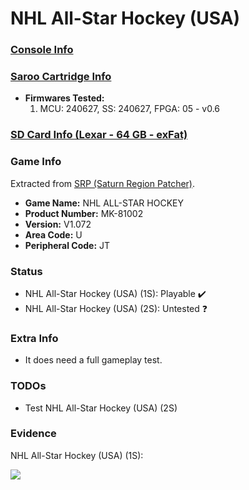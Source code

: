 # NHL All-Star Hockey (USA)

### [Console Info](../../../../Info/Consoles/VA13/README.md)

### [Saroo Cartridge Info](../../../../Info/Cartridges/RetroGameParadiseStore/1.32F/README.md)

- <b>Firmwares Tested:</b>
  1. MCU: 240627, SS: 240627, FPGA: 05 - v0.6

### [SD Card Info (Lexar - 64 GB - exFat)](../../../../Info/SdCards/Lexar/64GB/exfat/README.md)

### Game Info

Extracted from [SRP (Saturn Region Patcher)](https://segaxtreme.net/resources/saturn-region-patcher.81/download).

- <b>Game Name:</b> NHL ALL-STAR HOCKEY
- <b>Product Number:</b> MK-81002
- <b>Version:</b> V1.072
- <b>Area Code:</b> U
- <b>Peripheral Code:</b> JT

### Status

- NHL All-Star Hockey (USA) (1S): Playable :heavy_check_mark:
- NHL All-Star Hockey (USA) (2S): Untested :question:

### Extra Info

- It does need a full gameplay test.

### TODOs

- Test NHL All-Star Hockey (USA) (2S)

### Evidence

NHL All-Star Hockey (USA) (1S):

[![](https://img.youtube.com/vi/xoQxWCEn46U/0.jpg)](https://www.youtube.com/watch?v=xoQxWCEn46U)
